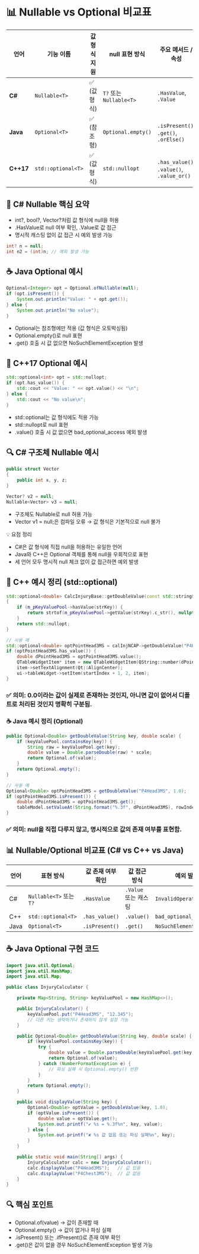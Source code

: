 # 📊 Nullable vs Optional 비교표

| 언어       | 기능 이름           | 값 형식 지원 | null 표현 방식         | 주요 메서드 / 속성               | 예외 처리 방식                     |
|------------|---------------------|--------------|------------------------|----------------------------------|------------------------------------|
| **C#**     | `Nullable<T>`       | ✅ (값 형식)  | `T?` 또는 `Nullable<T>`| `.HasValue`, `.Value`            | `InvalidOperationException` 발생   |
| **Java**   | `Optional<T>`       | ✅ (참조형)   | `Optional.empty()`     | `.isPresent()`, `.get()`, `.orElse()` | `NoSuchElementException` 발생     |
| **C++17**  | `std::optional<T>`  | ✅ (값 형식)  | `std::nullopt`         | `.has_value()`, `.value()`, `.value_or()` | `bad_optional_access` 예외 발생   |



## 🧠 C# Nullable 핵심 요약
- int?, bool?, Vector?처럼 값 형식에 null을 허용
- .HasValue로 null 여부 확인, .Value로 값 접근
- 명시적 캐스팅 없이 값 접근 시 예외 발생 가능
```csharp
int? n = null;
int n2 = (int)n; // 예외 발생 가능
```


## ☕ Java Optional 예시
```java
Optional<Integer> opt = Optional.ofNullable(null);
if (opt.isPresent()) {
    System.out.println("Value: " + opt.get());
} else {
    System.out.println("No value");
}
```

- Optional<T>는 참조형에만 적용 (값 형식은 오토박싱됨)
- Optional.empty()로 null 표현
- .get() 호출 시 값 없으면 NoSuchElementException 발생

## 🧊 C++17 Optional 예시
```cpp
std::optional<int> opt = std::nullopt;
if (opt.has_value()) {
    std::cout << "Value: " << opt.value() << "\n";
} else {
    std::cout << "No value\n";
}
```

- std::optional<T>는 값 형식에도 적용 가능
- std::nullopt로 null 표현
- .value() 호출 시 값 없으면 bad_optional_access 예외 발생

## 🔍 C# 구조체 Nullable 예시
```csharp
public struct Vector
{
    public int x, y, z;
}

Vector? v2 = null;
Nullable<Vector> v3 = null;
```

- 구조체도 Nullable<T>로 null 허용 가능
- Vector v1 = null;은 컴파일 오류 → 값 형식은 기본적으로 null 불가

💡 요점 정리
- C#은 값 형식에 직접 null을 허용하는 유일한 언어
- Java와 C++은 Optional 객체를 통해 null을 우회적으로 표현
- 세 언어 모두 명시적 null 체크 없이 값 접근하면 예외 발생


## 🧊 C++ 예시 정리 (std::optional<double>)
```cpp
std::optional<double> CalcInjuryBase::getDoubleValue(const std::string& strKey, double dScale)
{
    if (m_pKeyValuePool->hasValue(strKey)) {
        return strtof(m_pKeyValuePool->getValue(strKey).c_str(), nullptr) * dScale;
    }
    return std::nullopt;
}

// 사용 예
std::optional<double> optPointHead3MS = calInjNCAP->getDoubleValue("P4Head3MS");
if (optPointHead3MS.has_value()) {
    double dPointHead3MS = optPointHead3MS.value();
    QTableWidgetItem* item = new QTableWidgetItem(QString::number(dPointHead3MS, 'f', 3));
    item->setTextAlignment(Qt::AlignCenter);
    ui->tableWidget->setItem(startIndex + 1, 2, item);
}
```

### ✅ 의미: 0.0이라는 값이 실제로 존재하는 것인지, 아니면 값이 없어서 디폴트로 처리된 것인지 명확히 구분됨.

### ☕ Java 예시 정리 (Optional<Double>)
```java
public Optional<Double> getDoubleValue(String key, double scale) {
    if (keyValuePool.containsKey(key)) {
        String raw = keyValuePool.get(key);
        double value = Double.parseDouble(raw) * scale;
        return Optional.of(value);
    }
    return Optional.empty();
}

// 사용 예
Optional<Double> optPointHead3MS = getDoubleValue("P4Head3MS", 1.0);
if (optPointHead3MS.isPresent()) {
    double dPointHead3MS = optPointHead3MS.get();
    tableModel.setValueAt(String.format("%.3f", dPointHead3MS), rowIndex, columnIndex);
}
```

### ✅ 의미: null을 직접 다루지 않고, 명시적으로 값의 존재 여부를 표현함.

## 📊 Nullable/Optional 비교표 (C# vs C++ vs Java)

| 언어       | 표현 방식               | 값 존재 여부 확인       | 값 접근 방식         | 예외 발생 조건                  |
|------------|--------------------------|--------------------------|----------------------|----------------------------------|
| C#         | `Nullable<T>` 또는 `T?`  | `.HasValue`              | `.Value` 또는 캐스팅 | `InvalidOperationException`     |
| C++        | `std::optional<T>`       | `.has_value()`           | `.value()`           | `bad_optional_access`           |
| Java       | `Optional<T>`            | `.isPresent()`           | `.get()`             | `NoSuchElementException`        |






## ☕ Java Optional<Double> 구현 코드
```java
import java.util.Optional;
import java.util.HashMap;
import java.util.Map;

public class InjuryCalculator {

    private Map<String, String> keyValuePool = new HashMap<>();

    public InjuryCalculator() {
        keyValuePool.put("P4Head3MS", "12.345");
        // 다른 키는 생략하거나 존재하지 않게 설정 가능
    }

    public Optional<Double> getDoubleValue(String key, double scale) {
        if (keyValuePool.containsKey(key)) {
            try {
                double value = Double.parseDouble(keyValuePool.get(key)) * scale;
                return Optional.of(value);
            } catch (NumberFormatException e) {
                // 파싱 실패 시 Optional.empty() 반환
            }
        }
        return Optional.empty();
    }

    public void displayValue(String key) {
        Optional<Double> optValue = getDoubleValue(key, 1.0);
        if (optValue.isPresent()) {
            double value = optValue.get();
            System.out.printf("✔ %s = %.3f%n", key, value);
        } else {
            System.out.printf("✘ %s 값 없음 또는 파싱 실패%n", key);
        }
    }

    public static void main(String[] args) {
        InjuryCalculator calc = new InjuryCalculator();
        calc.displayValue("P4Head3MS");   // 값 있음
        calc.displayValue("P4Chest3MS");  // 값 없음
    }
}

```

## 🔍 핵심 포인트
- Optional.of(value) → 값이 존재할 때
- Optional.empty() → 값이 없거나 파싱 실패
- .isPresent() 또는 .ifPresent()로 존재 여부 확인
- .get()은 값이 없을 경우 NoSuchElementException 발생 가능
